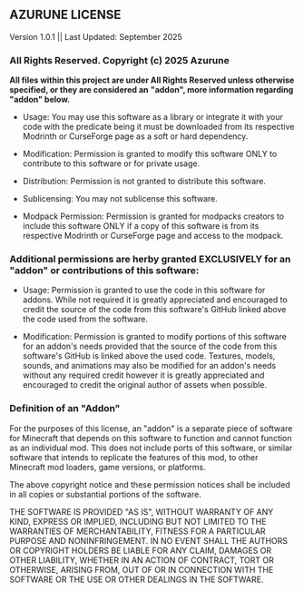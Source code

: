 ## AZURUNE LICENSE
Version 1.0.1 || Last Updated: September 2025

### All Rights Reserved. Copyright (c) 2025 Azurune


**All files within this project are under All Rights Reserved unless otherwise specified, or they are considered an**
**"addon", more information regarding "addon" below.**

- Usage: You may use this software as a library or integrate it with your code with the predicate being it must be
downloaded from its respective Modrinth or CurseForge page as a soft or hard dependency.

- Modification: Permission is granted to modify this software ONLY to contribute to this software or for private usage.

- Distribution: Permission is not granted to distribute this software.

- Sublicensing: You may not sublicense this software.

- Modpack Permission: Permission is granted for modpacks creators to include this software ONLY if a copy of this software
is from its respective Modrinth or CurseForge page and access to the modpack.


### Additional permissions are herby granted EXCLUSIVELY for an "addon" or contributions of this software:

- Usage: Permission is granted to use the code in this software for addons. While not required it is greatly appreciated
and encouraged to credit the source of the code from this software's GitHub linked above the code used from the software.

- Modification: Permission is granted to modify portions of this software for an addon's needs provided that the source of
the code from this software's GitHub is linked above the used code. Textures, models, sounds, and animations may also be
modified for an addon's needs without any required credit however it is greatly appreciated and encouraged to credit the
original author of assets when possible.


### Definition of an "Addon"
For the purposes of this license, an "addon" is a separate piece of software for Minecraft that depends on this software
to function and cannot function as an individual mod. This does not include ports of this software, or similar software
that intends to replicate the features of this mod, to other Minecraft mod loaders, game versions, or platforms.


The above copyright notice and these permission notices shall be included in all copies or substantial portions of the software.

THE SOFTWARE IS PROVIDED "AS IS", WITHOUT WARRANTY OF ANY KIND, EXPRESS OR
IMPLIED, INCLUDING BUT NOT LIMITED TO THE WARRANTIES OF MERCHANTABILITY,
FITNESS FOR A PARTICULAR PURPOSE AND NONINFRINGEMENT. IN NO EVENT SHALL THE
AUTHORS OR COPYRIGHT HOLDERS BE LIABLE FOR ANY CLAIM, DAMAGES OR OTHER
LIABILITY, WHETHER IN AN ACTION OF CONTRACT, TORT OR OTHERWISE, ARISING FROM,
OUT OF OR IN CONNECTION WITH THE SOFTWARE OR THE USE OR OTHER DEALINGS IN THE
SOFTWARE.
